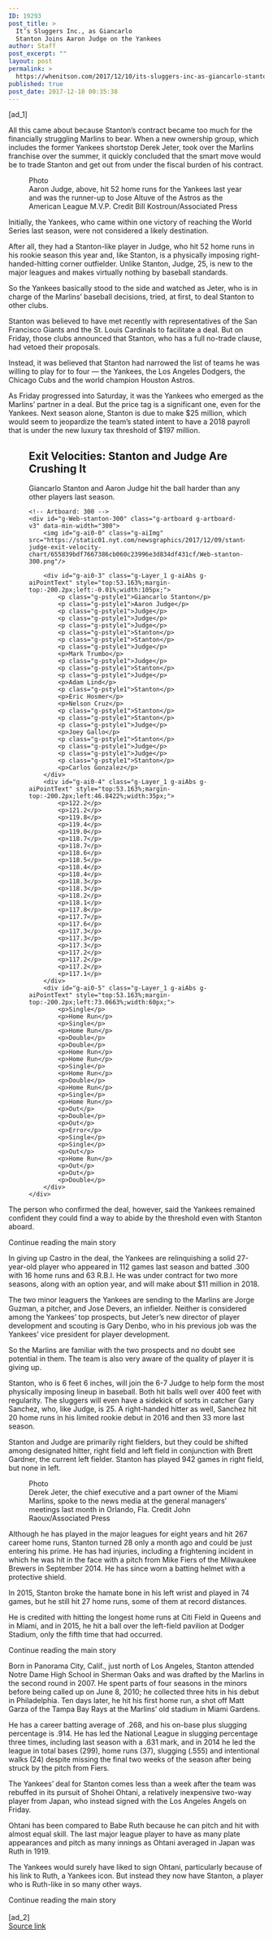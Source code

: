 ```yaml
---
ID: 19293
post_title: >
  It’s Sluggers Inc., as Giancarlo
  Stanton Joins Aaron Judge on the Yankees
author: Staff
post_excerpt: ""
layout: post
permalink: >
  https://whenitson.com/2017/12/10/its-sluggers-inc-as-giancarlo-stanton-joins-aaron-judge-on-the-yankees/
published: true
post_date: 2017-12-10 00:35:38
---
```

 [ad_1]
<br><div>
        <p class="story-body-text story-content" data-para-count="371" data-total-count="1792" id="story-continues-3">All this came about because Stanton’s contract became too much for the financially struggling Marlins to bear. When a new ownership group, which includes the former Yankees shortstop Derek Jeter, took over the Marlins franchise over the summer, it quickly concluded that the smart move would be to trade Stanton and get out from under the fiscal burden of his contract.</p><figure id="media-100000005596563" class="media photo embedded layout-large-horizontal media-100000005596563 ratio-tall" data-media-action="modal" itemprop="associatedMedia" itemscope="" itemid="https://static01.nyt.com/images/2017/12/10/sports/10yankees2/10yankees2-master675.jpg" itemtype="http://schema.org/ImageObject" aria-label="media" role="group"><span class="visually-hidden">Photo</span>
    <div class="image">
            <img src="https://static01.nyt.com/images/2017/12/10/sports/10yankees2/10yankees2-master675.jpg" alt="" class="media-viewer-candidate" data-mediaviewer-src="https://static01.nyt.com/images/2017/12/10/sports/10yankees2/10yankees2-superJumbo.jpg" data-mediaviewer-caption="Aaron Judge, above, hit 52 home runs for the Yankees last year and was the runner-up to Jose Altuve of the Astros as the American League M.V.P." data-mediaviewer-credit="Bill Kostroun/Associated Press" itemprop="url" itemid="https://static01.nyt.com/images/2017/12/10/sports/10yankees2/10yankees2-master675.jpg"/><meta itemprop="height" content="488"/><meta itemprop="width" content="675"/></div>
        <figcaption class="caption" itemprop="caption description"><span class="caption-text">Aaron Judge, above, hit 52 home runs for the Yankees last year and was the runner-up to Jose Altuve of the Astros as the American League M.V.P.</span>
                        <span class="credit" itemprop="copyrightHolder">
            <span class="visually-hidden">Credit</span>
            Bill Kostroun/Associated Press        </span>
            </figcaption></figure><p class="story-body-text story-content" data-para-count="135" data-total-count="1927">Initially, the Yankees, who came within one victory of reaching the World Series last season, were not considered a likely destination.</p><p class="story-body-text story-content" data-para-count="293" data-total-count="2220">After all, they had a Stanton-like player in Judge, who hit 52 home runs in his rookie season this year and, like Stanton, is a physically imposing right-handed-hitting corner outfielder. Unlike Stanton, Judge, 25, is new to the major leagues and makes virtually nothing by baseball standards.</p><p class="story-body-text story-content" data-para-count="168" data-total-count="2388">So the Yankees basically stood to the side and watched as Jeter, who is in charge of the Marlins’ baseball decisions, tried, at first, to deal Stanton to other clubs.</p><p class="story-body-text story-content" data-para-count="251" data-total-count="2639">Stanton was believed to have met recently with representatives of the San Francisco Giants and the St. Louis Cardinals to facilitate a deal. But on Friday, those clubs announced that Stanton, who has a full no-trade clause, had vetoed their proposals.</p><p class="story-body-text story-content" data-para-count="201" data-total-count="2840">Instead, it was believed that Stanton had narrowed the list of teams he was willing to play for to four — the Yankees, the Los Angeles Dodgers, the Chicago Cubs and the world champion Houston Astros.</p><p class="story-body-text story-content" data-para-count="361" data-total-count="3201">As Friday progressed into Saturday, it was the Yankees who emerged as the Marlins’ partner in a deal. But the price tag is a significant one, even for the Yankees. Next season alone, Stanton is due to make $25 million, which would seem to jeopardize the team’s stated intent to have a 2018 payroll that is under the new luxury tax threshold of $197 million.</p><figure id="stanton-judge-exit-velocities" class="interactive interactive-embedded  limit-small layout-small"><figcaption class="interactive-caption"><h2 class="interactive-headline">
            Exit Velocities: Stanton and Judge Are Crushing It        </h2>
                <p class="interactive-leadin">
            Giancarlo Stanton and Aaron Judge hit the ball harder than any other players last season.        </p>
        </figcaption><div class="interactive-graphic">
                <!-- SCOOP CSS -->
<!-- Generated by ai2html v0.65.6 - 2017-12-09 13:41 -->
<!-- ai file: Web-stanton.ai -->
<!-- preview: 2017-12-09-stanton-judge-exit-velocity-chart -->
<!-- scoop: stanton-judge-exit-velocities -->
<!-- SCOOP HTML --><!-- Generated by ai2html v0.65.6 - 2017-12-09 13:41 --><!-- ai file: Web-stanton.ai --><!-- preview: 2017-12-09-stanton-judge-exit-velocity-chart --><!-- scoop: stanton-judge-exit-velocities --><div id="g-Web-stanton-box" class="ai2html">

	<!-- Artboard: 300 -->
	<div id="g-Web-stanton-300" class="g-artboard g-artboard-v3" data-min-width="300">
		<img id="g-ai0-0" class="g-aiImg" src="https://static01.nyt.com/newsgraphics/2017/12/09/stanton-judge-exit-velocity-chart/655839bdf7667386cb060c23996e3d834df431cf/Web-stanton-300.png"/>
		
		<div id="g-ai0-3" class="g-Layer_1 g-aiAbs g-aiPointText" style="top:53.163%;margin-top:-200.2px;left:-0.01%;width:105px;">
			<p class="g-pstyle1">Giancarlo Stanton</p>
			<p class="g-pstyle1">Aaron Judge</p>
			<p class="g-pstyle1">Judge</p>
			<p class="g-pstyle1">Judge</p>
			<p class="g-pstyle1">Judge</p>
			<p class="g-pstyle1">Stanton</p>
			<p class="g-pstyle1">Stanton</p>
			<p class="g-pstyle1">Judge</p>
			<p>Mark Trumbo</p>
			<p class="g-pstyle1">Judge</p>
			<p class="g-pstyle1">Stanton</p>
			<p class="g-pstyle1">Judge</p>
			<p>Adam Lind</p>
			<p class="g-pstyle1">Stanton</p>
			<p>Eric Hosmer</p>
			<p>Nelson Cruz</p>
			<p class="g-pstyle1">Stanton</p>
			<p class="g-pstyle1">Stanton</p>
			<p class="g-pstyle1">Judge</p>
			<p>Joey Gallo</p>
			<p class="g-pstyle1">Stanton</p>
			<p class="g-pstyle1">Judge</p>
			<p class="g-pstyle1">Judge</p>
			<p class="g-pstyle1">Stanton</p>
			<p>Carlos Gonzalez</p>
		</div>
		<div id="g-ai0-4" class="g-Layer_1 g-aiAbs g-aiPointText" style="top:53.163%;margin-top:-200.2px;left:46.8422%;width:35px;">
			<p>122.2</p>
			<p>121.2</p>
			<p>119.8</p>
			<p>119.4</p>
			<p>119.0</p>
			<p>118.7</p>
			<p>118.7</p>
			<p>118.6</p>
			<p>118.5</p>
			<p>118.4</p>
			<p>118.4</p>
			<p>118.3</p>
			<p>118.3</p>
			<p>118.2</p>
			<p>118.1</p>
			<p>117.8</p>
			<p>117.7</p>
			<p>117.6</p>
			<p>117.3</p>
			<p>117.3</p>
			<p>117.3</p>
			<p>117.2</p>
			<p>117.2</p>
			<p>117.2</p>
			<p>117.1</p>
		</div>
		<div id="g-ai0-5" class="g-Layer_1 g-aiAbs g-aiPointText" style="top:53.163%;margin-top:-200.2px;left:73.0663%;width:60px;">
			<p>Single</p>
			<p>Home Run</p>
			<p>Single</p>
			<p>Home Run</p>
			<p>Double</p>
			<p>Double</p>
			<p>Home Run</p>
			<p>Home Run</p>
			<p>Single</p>
			<p>Home Run</p>
			<p>Double</p>
			<p>Home Run</p>
			<p>Single</p>
			<p>Home Run</p>
			<p>Out</p>
			<p>Double</p>
			<p>Out</p>
			<p>Error</p>
			<p>Single</p>
			<p>Single</p>
			<p>Out</p>
			<p>Home Run</p>
			<p>Out</p>
			<p>Out</p>
			<p>Double</p>
		</div>
	</div>

</div>

<!-- SCOOP JS -->
<!-- Generated by ai2html v0.65.6 - 2017-12-09 13:41 -->
<!-- ai file: Web-stanton.ai -->
<!-- preview: 2017-12-09-stanton-judge-exit-velocity-chart -->
<!-- scoop: stanton-judge-exit-velocities -->
<!-- Pipeline: 2017-12-09-stanton-judge-exit-velocity-chart | December 9, 2017, 01:44PM | 655839bdf7667386cb060c23996e3d834df431cf --></div>
    
    
</figure><p class="story-body-text story-content" data-para-count="153" data-total-count="3354">The person who confirmed the deal, however, said the Yankees remained confident they could find a way to abide by the threshold even with Stanton aboard.</p><div id="story-ad-2" class="story-ad ad ad-placeholder nocontent robots-nocontent ">
    
Continue reading the main story
</div>
<p class="story-body-text story-content" data-para-count="287" data-total-count="3641" id="story-continues-4">In giving up Castro in the deal, the Yankees are relinquishing a solid 27-year-old player who appeared in 112 games last season and batted .300 with 16 home runs and 63 R.B.I. He was under contract for two more seasons, along with an option year, and will make about $11 million in 2018.</p><p class="story-body-text story-content" data-para-count="338" data-total-count="3979">The two minor leaguers the Yankees are sending to the Marlins are Jorge Guzman, a pitcher, and Jose Devers, an infielder. Neither is considered among the Yankees’ top prospects, but Jeter’s new director of player development and scouting is Gary Denbo, who in his previous job was the Yankees’ vice president for player development.</p>

<p class="story-body-text story-content" data-para-count="156" data-total-count="4135">So the Marlins are familiar with the two prospects and no doubt see potential in them. The team is also very aware of the quality of player it is giving up.</p><p class="story-body-text story-content" data-para-count="388" data-total-count="4523">Stanton, who is 6 feet 6 inches, will join the 6-7 Judge to help form the most physically imposing lineup in baseball. Both hit balls well over 400 feet with regularity. The sluggers will even have a sidekick of sorts in catcher Gary Sanchez, who, like Judge, is 25. A right-handed hitter as well, Sanchez hit 20 home runs in his limited rookie debut in 2016 and then 33 more last season.</p><p class="story-body-text story-content" data-para-count="249" data-total-count="4772">Stanton and Judge are primarily right fielders, but they could be shifted among designated hitter, right field and left field in conjunction with Brett Gardner, the current left fielder. Stanton has played 942 games in right field, but none in left.</p><figure id="media-100000005596639" class="media photo embedded layout-large-horizontal media-100000005596639 ratio-tall" data-media-action="modal" itemprop="associatedMedia" itemscope="" itemid="https://static01.nyt.com/images/2017/12/10/sports/10yankees3/10yankees3-master675.jpg" itemtype="http://schema.org/ImageObject" aria-label="media" role="group"><span class="visually-hidden">Photo</span>
    <div class="image">
            <img src="https://static01.nyt.com/images/2017/12/10/sports/10yankees3/10yankees3-master675.jpg" alt="" class="media-viewer-candidate" data-mediaviewer-src="https://static01.nyt.com/images/2017/12/10/sports/10yankees3/10yankees3-superJumbo.jpg" data-mediaviewer-caption="Derek Jeter, the chief executive and a part owner of the Miami Marlins, spoke to the news media at the general managers’ meetings last month in Orlando, Fla." data-mediaviewer-credit="John Raoux/Associated Press" itemprop="url" itemid="https://static01.nyt.com/images/2017/12/10/sports/10yankees3/10yankees3-master675.jpg"/><meta itemprop="height" content="498"/><meta itemprop="width" content="675"/></div>
        <figcaption class="caption" itemprop="caption description"><span class="caption-text">Derek Jeter, the chief executive and a part owner of the Miami Marlins, spoke to the news media at the general managers’ meetings last month in Orlando, Fla.</span>
                        <span class="credit" itemprop="copyrightHolder">
            <span class="visually-hidden">Credit</span>
            John Raoux/Associated Press        </span>
            </figcaption></figure><p class="story-body-text story-content" data-para-count="382" data-total-count="5154">Although he has played in the major leagues for eight years and hit 267 career home runs, Stanton turned 28 only a month ago and could be just entering his prime. He has had injuries, including a frightening incident in which he was hit in the face with a pitch from Mike Fiers of the Milwaukee Brewers in September 2014. He has since worn a batting helmet with a protective shield.</p><p class="story-body-text story-content" data-para-count="145" data-total-count="5299">In 2015, Stanton broke the hamate bone in his left wrist and played in 74 games, but he still hit 27 home runs, some of them at record distances.</p><p class="story-body-text story-content" data-para-count="201" data-total-count="5500">He is credited with hitting the longest home runs at Citi Field in Queens and in Miami, and in 2015, he hit a ball over the left-field pavilion at Dodger Stadium, only the fifth time that had occurred.</p><div id="story-ad-3" class="story-ad ad ad-placeholder nocontent robots-nocontent ">
    
Continue reading the main story
</div>
<p class="story-body-text story-content" data-para-count="447" data-total-count="5947" id="story-continues-5">Born in Panorama City, Calif., just north of Los Angeles, Stanton attended Notre Dame High School in Sherman Oaks and was drafted by the Marlins in the second round in 2007. He spent parts of four seasons in the minors before being called up on June 8, 2010; he collected three hits in his debut in Philadelphia. Ten days later, he hit his first home run, a shot off Matt Garza of the Tampa Bay Rays at the Marlins’ old stadium in Miami Gardens.</p><p class="story-body-text story-content" data-para-count="402" data-total-count="6349">He has a career batting average of .268, and his on-base plus slugging percentage is .914. He has led the National League in slugging percentage three times, including last season with a .631 mark, and in 2014 he led the league in total bases (299), home runs (37), slugging (.555) and intentional walks (24) despite missing the final two weeks of the season after being struck by the pitch from Fiers.</p><p class="story-body-text story-content" data-para-count="225" data-total-count="6574">The Yankees’ deal for Stanton comes less than a week after the team was rebuffed in its pursuit of Shohei Ohtani, a relatively inexpensive two-way player from Japan, who instead signed with the Los Angeles Angels on Friday.</p><p class="story-body-text story-content" data-para-count="226" data-total-count="6800">Ohtani has been compared to Babe Ruth because he can pitch and hit with almost equal skill. The last major league player to have as many plate appearances and pitch as many innings as Ohtani averaged in Japan was Ruth in 1919.</p><p class="story-body-text story-content" data-para-count="193" data-total-count="6993">The Yankees would surely have liked to sign Ohtani, particularly because of his link to Ruth, a Yankees icon. But instead they now have Stanton, a player who is Ruth-like in so many other ways.</p>Continue reading the main story
    </div>
<br>[ad_2]
<br><a href="https://www.nytimes.com/2017/12/09/sports/baseball/giancarlo-stanton-yankees.html?partner=rss&#038;emc=rss">Source link </a>